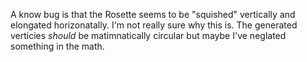 A know bug is that the Rosette seems to be "squished" vertically and elongated horizonatally. I'm not really sure why this is. The generated verticies _should_ be matimnatically circular but maybe I've neglated something in the math. 
